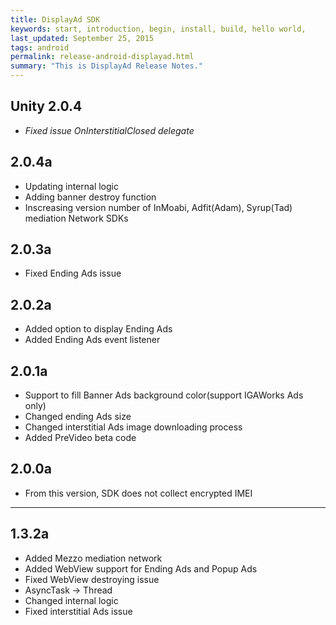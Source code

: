 ```yaml
---
title: DisplayAd SDK
keywords: start, introduction, begin, install, build, hello world,
last_updated: September 25, 2015
tags: android
permalink: release-android-displayad.html
summary: "This is DisplayAd Release Notes."
---
```


## Unity 2.0.4
* _Fixed issue OnInterstitialClosed delegate_

## 2.0.4a
* Updating internal logic
* Adding banner destroy function
* Inscreasing version number of InMoabi, Adfit(Adam), Syrup(Tad) mediation Network SDKs

## 2.0.3a
* Fixed Ending Ads issue

## 2.0.2a
* Added option to display Ending Ads
* Added Ending Ads event listener


## 2.0.1a
* Support to fill Banner Ads background color(support IGAWorks Ads only)
* Changed ending Ads size
* Changed interstitial Ads image downloading process
* Added PreVideo beta code


## 2.0.0a
* From this version, SDK does not collect encrypted IMEI

---

## 1.3.2a
* Added Mezzo mediation network
* Added WebView support for Ending Ads and Popup Ads
* Fixed WebView destroying issue
* AsyncTask -> Thread
* Changed internal logic
* Fixed interstitial Ads issue
